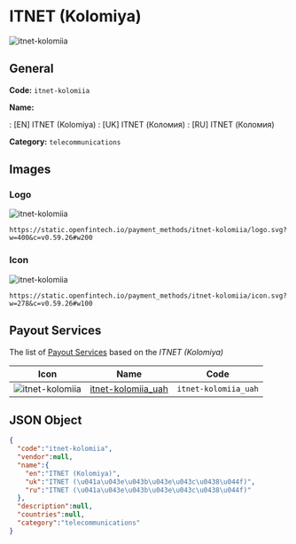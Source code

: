 
# ITNET (Kolomiya) 
![itnet-kolomiia](https://static.openfintech.io/payment_methods/itnet-kolomiia/logo.svg?w=400&c=v0.59.26#w200)  

## General 
**Code:** `itnet-kolomiia` 
 
**Name:** 
 
:	[EN] ITNET (Kolomiya) 
:	[UK] ITNET (Коломия) 
:	[RU] ITNET (Коломия) 
 
**Category:** `telecommunications` 
 

## Images 

### Logo 
![itnet-kolomiia](https://static.openfintech.io/payment_methods/itnet-kolomiia/logo.svg?w=400&c=v0.59.26#w200)  

```
https://static.openfintech.io/payment_methods/itnet-kolomiia/logo.svg?w=400&c=v0.59.26#w200
```  

### Icon 
![itnet-kolomiia](https://static.openfintech.io/payment_methods/itnet-kolomiia/icon.svg?w=278&c=v0.59.26#w100)  

```
https://static.openfintech.io/payment_methods/itnet-kolomiia/icon.svg?w=278&c=v0.59.26#w100
```  

## Payout Services 
 
The list of [Payout Services](/payout-services/) based on the _ITNET (Kolomiya)_ 

|Icon|Name|Code| 
|:---:|:---:|:---:| 
|![itnet-kolomiia](https://static.openfintech.io/payout_methods/itnet-kolomiia/icon.png?w=278&c=v0.59.26#w40) |[itnet-kolomiia_uah](/payout-services/itnet-kolomiia_uah/)|`itnet-kolomiia_uah`| 
 

## JSON Object 

```json
{
  "code":"itnet-kolomiia",
  "vendor":null,
  "name":{
    "en":"ITNET (Kolomiya)",
    "uk":"ITNET (\u041a\u043e\u043b\u043e\u043c\u0438\u044f)",
    "ru":"ITNET (\u041a\u043e\u043b\u043e\u043c\u0438\u044f)"
  },
  "description":null,
  "countries":null,
  "category":"telecommunications"
}
```  
